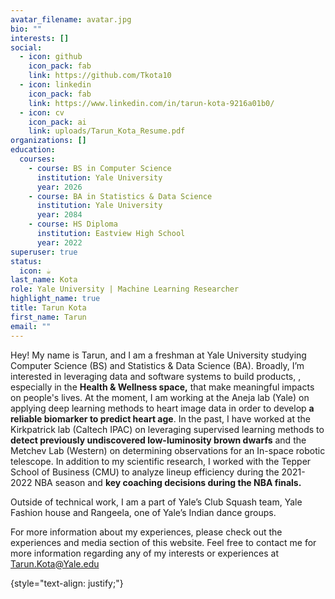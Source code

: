 ```yaml
---
avatar_filename: avatar.jpg
bio: ""
interests: []
social:
  - icon: github
    icon_pack: fab
    link: https://github.com/Tkota10
  - icon: linkedin
    icon_pack: fab
    link: https://www.linkedin.com/in/tarun-kota-9216a01b0/
  - icon: cv
    icon_pack: ai
    link: uploads/Tarun_Kota_Resume.pdf
organizations: []
education:
  courses:
    - course: BS in Computer Science
      institution: Yale University
      year: 2026
    - course: BA in Statistics & Data Science
      institution: Yale University
      year: 2084
    - course: HS Diploma
      institution: Eastview High School
      year: 2022
superuser: true
status:
  icon: ☕️
last_name: Kota
role: Yale University | Machine Learning Researcher
highlight_name: true
title: Tarun Kota
first_name: Tarun
email: ""
---
```

Hey! My name is Tarun, and I am a freshman at Yale University studying Computer Science (BS) and Statistics & Data Science (BA). Broadly, I’m interested in leveraging data and software systems to build products, , especially in the **Health & Wellness space,** that make meaningful impacts on people's lives. At the moment, I am working at the Aneja lab (Yale) on applying deep learning methods to heart image data in order to develop **a reliable biomarker to predict heart age**. In the past, I have worked at the Kirkpatrick lab (Caltech IPAC) on leveraging supervised learning methods to **detect previously undiscovered low-luminosity brown dwarfs** and the Metchev Lab (Western) on determining observations for an In-space robotic telescope. In addition to my scientific research, I worked with the Tepper School of Business (CMU) to analyze lineup efficiency during the 2021-2022 NBA season and **key coaching decisions during the NBA finals.**

Outside of technical work, I am a part of Yale’s Club Squash team, Yale Fashion house and Rangeela, one of Yale’s Indian dance groups. 

For more information about my experiences, please check out the experiences and media section of this website. Feel free to contact me for more information regarding any of my interests or experiences at Tarun.Kota@Yale.edu



{style="text-align: justify;"}